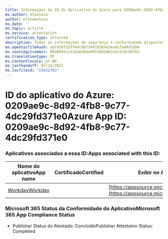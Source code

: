 ```yaml
---
title: Informações da ID do Aplicativo do Azure para 0209ae9c-8d92-4fb8-9c77-4dc29fd371e0
ms.author: elmalova
author: elenamalova
ms.date: ''
ms.topic: article
ms.service: attestation
certification_type: attested
description: Todas as informações de segurança e conformidade disponíveis para 0209ae9c-8d92-4fb8-9c77-4dc29fd371e0.
ms.openlocfilehash: aa7d58f355f6dcd6f34610564e3ea42fad4d1db8
ms.sourcegitcommit: 0098942ce316ab984e09fd9d2063cbc516c8bfb5
ms.translationtype: MT
ms.contentlocale: pt-BR
ms.lasthandoff: 07/14/2021
ms.locfileid: "53421703"
---
```

# <a name="azure-app-id-0209ae9c-8d92-4fb8-9c77-4dc29fd371e0"></a><span data-ttu-id="12f54-103">ID do aplicativo do Azure: 0209ae9c-8d92-4fb8-9c77-4dc29fd371e0</span><span class="sxs-lookup"><span data-stu-id="12f54-103">Azure App ID: 0209ae9c-8d92-4fb8-9c77-4dc29fd371e0</span></span>


### <a name="apps-associated-with-this-id"></a><span data-ttu-id="12f54-104">Aplicativos associados a essa ID:</span><span class="sxs-lookup"><span data-stu-id="12f54-104">Apps associated with this ID:</span></span>
| <span data-ttu-id="12f54-105">**Nome do aplicativo**</span><span class="sxs-lookup"><span data-stu-id="12f54-105">**App name**</span></span> | <span data-ttu-id="12f54-106">**Certificado**</span><span class="sxs-lookup"><span data-stu-id="12f54-106">**Certified**</span></span> | <span data-ttu-id="12f54-107">**Exibir no AppSource**</span><span class="sxs-lookup"><span data-stu-id="12f54-107">**View in AppSource**</span></span> |
|-|-|-|
| [<span data-ttu-id="12f54-108">Workday</span><span class="sxs-lookup"><span data-stu-id="12f54-108">Workday</span></span>](https://docs.microsoft.com/en-us/microsoft-365-app-certification/forward/WA200001555) |  | [https://appsource.microsoft.com/product/office/WA200001555](https://appsource.microsoft.com/product/office/WA200001555) |

### <a name="microsoft-365-app-compliance-status"></a><span data-ttu-id="12f54-109">Microsoft 365 Status da Conformidade do Aplicativo</span><span class="sxs-lookup"><span data-stu-id="12f54-109">Microsoft 365 App Compliance Status</span></span>
- <span data-ttu-id="12f54-110">Publisher Status do Atestado: Concluído</span><span class="sxs-lookup"><span data-stu-id="12f54-110">Publisher Attestaton Status: Completed</span></span>
